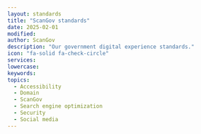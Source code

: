 ```yaml
---
layout: standards
title: "ScanGov standards"
date: 2025-02-01
modified: 
author: ScanGov
description: "Our government digital experience standards."
icon: "fa-solid fa-check-circle"
services: 
lowercase: 
keywords: 
topics:
  - Accessibility
  - Domain
  - ScanGov
  - Search engine optimization
  - Security
  - Social media
---
```

